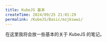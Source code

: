 ```yaml
---
title: KubeJS 基本
createTime: 2024/09/25 21:01:29
permalink: /KubeJS/Basic/mzjkswwi/
---
```


在这里我将会放一些基本的关于 KubeJS 的笔记。

